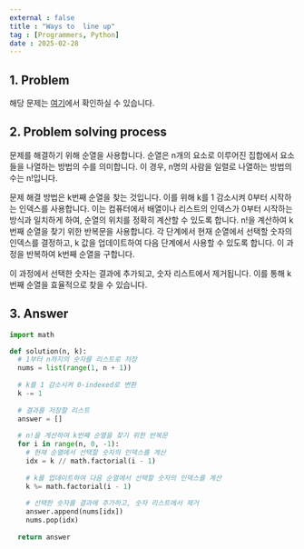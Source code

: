 ```yaml
---
external : false
title : "Ways to  line up"
tag : [Programmers, Python]
date : 2025-02-28
---
```


## 1. Problem

해당 문제는 [여기](https://school.programmers.co.kr/learn/courses/30/lessons/12936)에서 확인하실 수 있습니다.

## 2. Problem solving process

문제를 해결하기 위해 순열을 사용합니다. 순열은 n개의 요소로 이루어진 집합에서 요소들을 나열하는 방법의 수를 의미합니다. 이 경우, n명의 사람을 일렬로 나열하는 방법의 수는 n!입니다.

문제 해결 방법은 k번째 순열을 찾는 것입니다. 이를 위해 k를 1 감소시켜 0부터 시작하는 인덱스를 사용합니다. 이는 컴퓨터에서 배열이나 리스트의 인덱스가 0부터 시작하는 방식과 일치하게 하여, 순열의 위치를 정확히 계산할 수 있도록 합니다. n!을 계산하여 k번째 순열을 찾기 위한 반복문을 사용합니다. 각 단계에서 현재 순열에서 선택할 숫자의 인덱스를 결정하고, k 값을 업데이트하여 다음 단계에서 사용할 수 있도록 합니다. 이 과정을 반복하여 k번째 순열을 구합니다.

이 과정에서 선택한 숫자는 결과에 추가되고, 숫자 리스트에서 제거됩니다. 이를 통해 k번째 순열을 효율적으로 찾을 수 있습니다.

## 3. Answer

```python
import math

def solution(n, k):
  # 1부터 n까지의 숫자를 리스트로 저장
  nums = list(range(1, n + 1))
  
  # k를 1 감소시켜 0-indexed로 변환
  k -= 1
  
  # 결과를 저장할 리스트
  answer = []
  
  # n!을 계산하여 k번째 순열을 찾기 위한 반복문
  for i in range(n, 0, -1):
    # 현재 순열에서 선택할 숫자의 인덱스를 계산
    idx = k // math.factorial(i - 1)
    
    # k를 업데이트하여 다음 순열에서 선택할 숫자의 인덱스를 계산
    k %= math.factorial(i - 1)
    
    # 선택한 숫자를 결과에 추가하고, 숫자 리스트에서 제거
    answer.append(nums[idx])
    nums.pop(idx)
  
  return answer
```
